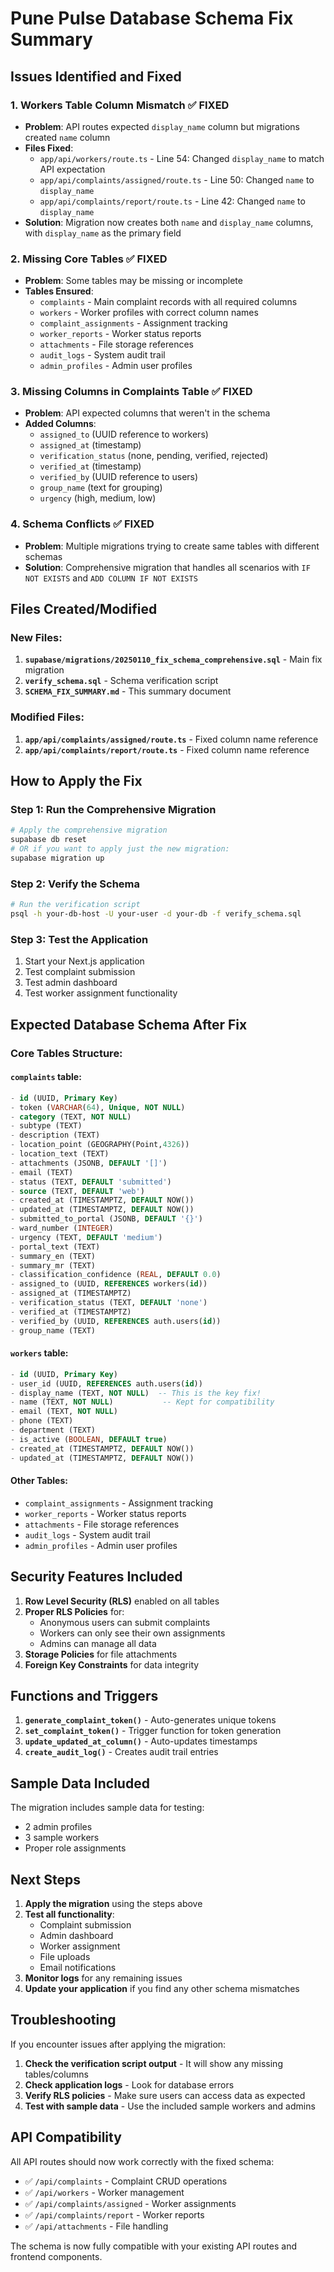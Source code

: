 # Pune Pulse Database Schema Fix Summary

## Issues Identified and Fixed

### 1. **Workers Table Column Mismatch** ✅ FIXED
- **Problem**: API routes expected `display_name` column but migrations created `name` column
- **Files Fixed**: 
  - `app/api/workers/route.ts` - Line 54: Changed `display_name` to match API expectation
  - `app/api/complaints/assigned/route.ts` - Line 50: Changed `name` to `display_name`
  - `app/api/complaints/report/route.ts` - Line 42: Changed `name` to `display_name`
- **Solution**: Migration now creates both `name` and `display_name` columns, with `display_name` as the primary field

### 2. **Missing Core Tables** ✅ FIXED
- **Problem**: Some tables may be missing or incomplete
- **Tables Ensured**:
  - `complaints` - Main complaint records with all required columns
  - `workers` - Worker profiles with correct column names
  - `complaint_assignments` - Assignment tracking
  - `worker_reports` - Worker status reports
  - `attachments` - File storage references
  - `audit_logs` - System audit trail
  - `admin_profiles` - Admin user profiles

### 3. **Missing Columns in Complaints Table** ✅ FIXED
- **Problem**: API expected columns that weren't in the schema
- **Added Columns**:
  - `assigned_to` (UUID reference to workers)
  - `assigned_at` (timestamp)
  - `verification_status` (none, pending, verified, rejected)
  - `verified_at` (timestamp)
  - `verified_by` (UUID reference to users)
  - `group_name` (text for grouping)
  - `urgency` (high, medium, low)

### 4. **Schema Conflicts** ✅ FIXED
- **Problem**: Multiple migrations trying to create same tables with different schemas
- **Solution**: Comprehensive migration that handles all scenarios with `IF NOT EXISTS` and `ADD COLUMN IF NOT EXISTS`

## Files Created/Modified

### New Files:
1. **`supabase/migrations/20250110_fix_schema_comprehensive.sql`** - Main fix migration
2. **`verify_schema.sql`** - Schema verification script
3. **`SCHEMA_FIX_SUMMARY.md`** - This summary document

### Modified Files:
1. **`app/api/complaints/assigned/route.ts`** - Fixed column name reference
2. **`app/api/complaints/report/route.ts`** - Fixed column name reference

## How to Apply the Fix

### Step 1: Run the Comprehensive Migration
```bash
# Apply the comprehensive migration
supabase db reset
# OR if you want to apply just the new migration:
supabase migration up
```

### Step 2: Verify the Schema
```bash
# Run the verification script
psql -h your-db-host -U your-user -d your-db -f verify_schema.sql
```

### Step 3: Test the Application
1. Start your Next.js application
2. Test complaint submission
3. Test admin dashboard
4. Test worker assignment functionality

## Expected Database Schema After Fix

### Core Tables Structure:

#### `complaints` table:
```sql
- id (UUID, Primary Key)
- token (VARCHAR(64), Unique, NOT NULL)
- category (TEXT, NOT NULL)
- subtype (TEXT)
- description (TEXT)
- location_point (GEOGRAPHY(Point,4326))
- location_text (TEXT)
- attachments (JSONB, DEFAULT '[]')
- email (TEXT)
- status (TEXT, DEFAULT 'submitted')
- source (TEXT, DEFAULT 'web')
- created_at (TIMESTAMPTZ, DEFAULT NOW())
- updated_at (TIMESTAMPTZ, DEFAULT NOW())
- submitted_to_portal (JSONB, DEFAULT '{}')
- ward_number (INTEGER)
- urgency (TEXT, DEFAULT 'medium')
- portal_text (TEXT)
- summary_en (TEXT)
- summary_mr (TEXT)
- classification_confidence (REAL, DEFAULT 0.0)
- assigned_to (UUID, REFERENCES workers(id))
- assigned_at (TIMESTAMPTZ)
- verification_status (TEXT, DEFAULT 'none')
- verified_at (TIMESTAMPTZ)
- verified_by (UUID, REFERENCES auth.users(id))
- group_name (TEXT)
```

#### `workers` table:
```sql
- id (UUID, Primary Key)
- user_id (UUID, REFERENCES auth.users(id))
- display_name (TEXT, NOT NULL)  -- This is the key fix!
- name (TEXT, NOT NULL)           -- Kept for compatibility
- email (TEXT, NOT NULL)
- phone (TEXT)
- department (TEXT)
- is_active (BOOLEAN, DEFAULT true)
- created_at (TIMESTAMPTZ, DEFAULT NOW())
- updated_at (TIMESTAMPTZ, DEFAULT NOW())
```

#### Other Tables:
- `complaint_assignments` - Assignment tracking
- `worker_reports` - Worker status reports
- `attachments` - File storage references
- `audit_logs` - System audit trail
- `admin_profiles` - Admin user profiles

## Security Features Included

1. **Row Level Security (RLS)** enabled on all tables
2. **Proper RLS Policies** for:
   - Anonymous users can submit complaints
   - Workers can only see their own assignments
   - Admins can manage all data
3. **Storage Policies** for file attachments
4. **Foreign Key Constraints** for data integrity

## Functions and Triggers

1. **`generate_complaint_token()`** - Auto-generates unique tokens
2. **`set_complaint_token()`** - Trigger function for token generation
3. **`update_updated_at_column()`** - Auto-updates timestamps
4. **`create_audit_log()`** - Creates audit trail entries

## Sample Data Included

The migration includes sample data for testing:
- 2 admin profiles
- 3 sample workers
- Proper role assignments

## Next Steps

1. **Apply the migration** using the steps above
2. **Test all functionality**:
   - Complaint submission
   - Admin dashboard
   - Worker assignment
   - File uploads
   - Email notifications
3. **Monitor logs** for any remaining issues
4. **Update your application** if you find any other schema mismatches

## Troubleshooting

If you encounter issues after applying the migration:

1. **Check the verification script output** - It will show any missing tables/columns
2. **Check application logs** - Look for database errors
3. **Verify RLS policies** - Make sure users can access data as expected
4. **Test with sample data** - Use the included sample workers and admins

## API Compatibility

All API routes should now work correctly with the fixed schema:
- ✅ `/api/complaints` - Complaint CRUD operations
- ✅ `/api/workers` - Worker management
- ✅ `/api/complaints/assigned` - Worker assignments
- ✅ `/api/complaints/report` - Worker reports
- ✅ `/api/attachments` - File handling

The schema is now fully compatible with your existing API routes and frontend components.

